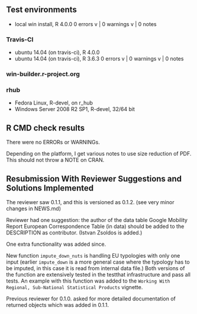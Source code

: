 ## Test environments
* local win install, R 4.0.0
0 errors v | 0 warnings v | 0 notes 

### Travis-CI
* ubuntu 14.04 (on travis-ci), R 4.0.0
* ubuntu 14.04 (on travis-ci), R 3.6.3 
0 errors v | 0 warnings v | 0 notes 

### win-builder.r-project.org


### rhub

* Fedora Linux, R-devel, on r_hub
* Windows Server 2008 R2 SP1, R-devel, 32/64 bit

## R CMD check results
There were no ERRORs or WARNINGs. 

Depending on the platform, I get various notes to use size reduction
of PDF. This should not throw a NOTE on CRAN.

## Resubmission With Reviewer Suggestions and Solutions Implemented
The reviewer saw 0.1.1, and this is versioned as 0.1.2. (see 
very minor changes in NEWS.md)

Reviewer had one suggestion: the author of the data table 
Google Mobility Report European Correspondence Table (in data)
should be added to the DESCRIPTION as contributor. (Istvan Zsoldos is
added.)

One extra functionality was added since. 

New function `impute_down_nuts` is handling EU typologies with only one
input (earlier `impute_down` is a more general case where the typology
has to be imputed, in this case it is read from internal data file.) 
Both versions of the function are extensively tested in the testthat 
infrastructure and pass all tests. An example with this function was added to the `Working With Regional, Sub-National Statistical Products` vignette.

Previous reviewer for 0.1.0. asked for more detailed documentation of 
returned objects which was added in 0.1.1. 
